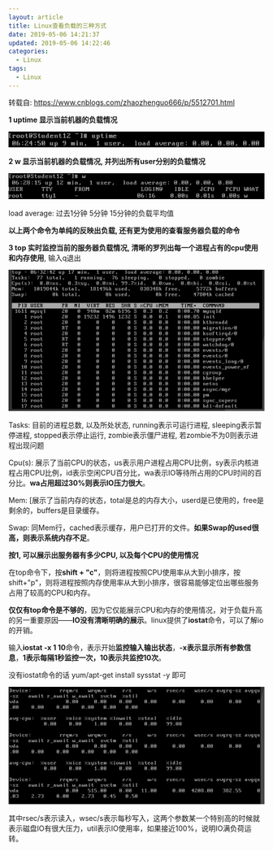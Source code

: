 ```yaml
---
layout: article
title: Linux查看负载的三种方式
date: 2019-05-06 14:21:37
updated: 2019-05-06 14:22:46
categories: 
  - Linux
tags:
  - Linux
---
```


转载自: https://www.cnblogs.com/zhaozhenguo666/p/5512701.html

**1 uptime 显示当前机器的负载情况**

![1557124059004](Linux查看负载的三种方式/1557124059004.png)

**2 w 显示当前机器的负载情况, 并列出所有user分别的负载情况**

![1557124106155](Linux查看负载的三种方式/1557124106155.png)

load average: 过去1分钟 5分钟 15分钟的负载平均值

**以上两个命令为单纯的反映出负载, 还有更为使用的查看服务器负载的命令**



**3 top 实时监控当前的服务器负载情况, 清晰的罗列出每一个进程占有的cpu使用和内存使用**, 输入q退出

![1557124373862](Linux查看负载的三种方式/1557124373862.png)

Tasks: 目前的进程总数, 以及所处状态, running表示可运行进程, sleeping表示暂停进程, stopped表示停止运行, zombie表示僵尸进程, 若zombie不为0则表示进程出现问题

Cpu(s): 展示了当前CPU的状态，us表示用户进程占用CPU比例，sy表示内核进程占用CPU比例，id表示空闲CPU百分比，wa表示IO等待所占用的CPU时间的百分比。**wa占用超过30%则表示IO压力很大**。

Mem: [展示了当前内存的状态，total是总的内存大小，userd是已使用的，free是剩余的，buffers是目录缓存。

Swap: 同Mem行，cached表示缓存，用户已打开的文件。**如果Swap的used很高，则表示系统内存不足**。

**按1, 可以展示出服务器有多少CPU, 以及每个CPU的使用情况**

在top命令下，按**shift + "c"**，则将进程按照CPU使用率从大到小排序，按shift+"p"，则将进程按照内存使用率从大到小排序，很容易能够定位出哪些服务占用了较高的CPU和内存。



**仅仅有top命令是不够的**，因为它仅能展示CPU和内存的使用情况，对于负载升高的另一重要原因——**IO没有清晰明确的展示**。linux提供了**iostat**命令，可以了解io的开销。

输入**iostat -x 1 10**命令，表示开始**监控输入输出状态**，**-x表示显示所有参数信息**，**1表示每隔1秒监控一次，10表示共监控10次**。

没有iostat命令的话  yum/apt-get install sysstat -y 即可

![1557124840872](Linux查看负载的三种方式/1557124840872.png)

其中rsec/s表示读入，wsec/s表示每秒写入，这两个参数某一个特别高的时候就表示磁盘IO有很大压力，util表示IO使用率，如果接近100%，说明IO满负荷运转。 